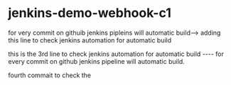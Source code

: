   # jenkins-demo-webhook-c1
   for very commit on githuib jenkins pipleins will automatic build--> adding this line to check jenkins automation for automatic build

 this is the 3rd line to check jenkins automation for automatic build ---- for every commit on github jenkins pipeline will automatic build.

  fourth commait to check the 
